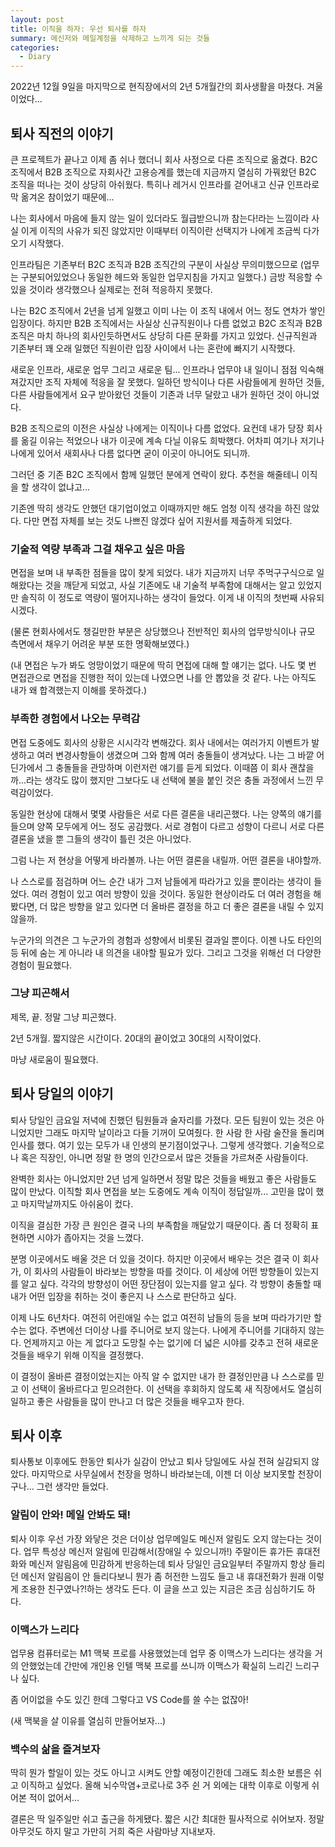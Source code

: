 ```yaml
---
layout: post
title: 이직을 하자: 우선 퇴사를 하자
summary: 메신저와 메일계정을 삭제하고 느끼게 되는 것들
categories:
  - Diary
---
```


2022년 12월 9일을 마지막으로 현직장에서의 2년 5개월간의 회사생활을 마쳤다.
겨울이었다...

## 퇴사 직전의 이야기

큰 프로젝트가 끝나고 이제 좀 쉬나 했더니 회사 사정으로 다른 조직으로 옮겼다.
B2C 조직에서 B2B 조직으로 자회사간 고용승계를 했는데 지금까지 열심히 가꿔왔던
B2C 조직을 떠나는 것이 상당히 아쉬웠다.
특히나 레거시 인프라를 걷어내고 신규 인프라로 막 옮겨온 참이었기 때문에...

나는 회사에서 마음에 들지 않는 일이 있더라도 월급받으니까 참는다!라는 느낌이라
사실 이게 이직의 사유가 되진 않았지만 이때부터 이직이란 선택지가 나에게 조금씩
다가오기 시작했다.

인프라팀은 기존부터 B2C 조직과 B2B 조직간의 구분이 사실상 무의미했으므로
(업무는 구분되어있었으나 동일한 헤드와 동일한 업무지침을 가지고 일했다.)
금방 적응할 수 있을 것이라 생각했으나 실제로는 전혀 적응하지 못했다.

나는 B2C 조직에서 2년을 넘게 일했고 이미 나는 이 조직 내에서 어느 정도
연차가 쌓인 입장이다.
하지만 B2B 조직에서는 사실상 신규직원이나 다름 없었고
B2C 조직과 B2B 조직은 마치 하나의 회사인듯하면서도 상당히 다른 문화를
가지고 있었다.
신규직원과 기존부터 꽤 오래 일했던 직원이란 입장 사이에서 나는 혼란에
빠지기 시작했다.

새로운 인프라, 새로운 업무 그리고 새로운 팀...
인프라나 업무야 내 일이니 점점 익숙해져갔지만 조직 자체에 적응을 잘 못했다.
일하던 방식이나 다른 사람들에게 원하던 것들, 다른 사람들에게서
요구 받아왔던 것들이 기존과 너무 달랐고 내가 원하던 것이 아니었다.

B2B 조직으로의 이전은 사실상 나에게는 이직이나 다름 없었다.
요컨데 내가 당장 회사를 옮길 이유는 적었으나 내가 이곳에 계속 다닐 이유도 희박했다.
어차피 여기나 저기나 나에게 있어서 새회사나 다름 없다면 굳이 이곳이 아니어도 되니까.

그러던 중 기존 B2C 조직에서 함께 일했던 분에게 연락이 왔다.
추천을 해줄테니 이직을 할 생각이 없냐고...

기존엔 딱히 생각도 안했던 대기업이었고 이때까지만 해도 엄청 이직 생각을 하진 않았다.
다만 면접 자체를 보는 것도 나쁘진 않겠다 싶어 지원서를 제출하게 되었다.

### 기술적 역량 부족과 그걸 채우고 싶은 마음

면접을 보며 내 부족한 점들을 많이 찾게 되었다.
내가 지금까지 너무 주먹구구식으로 일해왔다는 것을 깨닫게 되었고,
사실 기존에도 내 기술적 부족함에 대해서는 알고 있었지만 솔직히 이 정도로 역량이
떨어지나하는 생각이 들었다.
이게 내 이직의 첫번째 사유되시겠다.

(물론 현회사에서도 챙길만한 부분은 상당했으나 전반적인 회사의 업무방식이나
규모 측면에서 채우기 어려운 부분 또한 명확해보였다.)

(내 면접은 누가 봐도 엉망이었기 때문에 딱히 면접에 대해 할 얘기는 없다.
나도 몇 번 면접관으로 면접을 진행한 적이 있는데 나였으면 나를 안 뽑았을 것 같다.
나는 아직도 내가 왜 합격했는지 이해를 못하겠다.)

### 부족한 경험에서 나오는 무력감

면접 도중에도 회사의 상황은 시시각각 변해갔다.
회사 내에서는 여러가지 이벤트가 발생하고 여러 변경사항들이 생겼으며 그와 함께
여러 충돌들이 생겨났다. 나는 그 바깥 어딘가에서 그 충돌들을 관망하며 이런저런 얘기를
듣게 되었다.
이때쯤 이 회사 괜찮을까...라는 생각도 많이 했지만 그보다도 내 선택에 불을 붙인 것은
충돌 과정에서 느낀 무력감이었다.

동일한 현상에 대해서 몇몇 사람들은 서로 다른 결론을 내리곤했다.
나는 양쪽의 얘기를 들으며 양쪽 모두에게 어느 정도 공감했다.
서로 경험이 다르고 성향이 다르니 서로 다른 결론을 냈을 뿐 그들의 생각이 틀린 것은
아니었다.

그럼 나는 저 현상을 어떻게 바라볼까.
나는 어떤 결론을 내릴까.
어떤 결론을 내야할까.

나 스스로를 점검하며 어느 순간 내가 그저 남들에게 따라가고 있을 뿐이라는 생각이 들었다.
여러 경험이 있고 여러 방향이 있을 것이다.
동일한 현상이라도 더 여러 경험을 해봤다면, 더 많은 방향을 알고 있다면
더 올바른 결정을 하고 더 좋은 결론을 내릴 수 있지 않을까.

누군가의 의견은 그 누군가의 경험과 성향에서 비롯된 결과일 뿐이다.
이젠 나도 타인의 등 뒤에 숨는 게 아니라 내 의견을 내야할 필요가 있다.
그리고 그것을 위해선 더 다양한 경험이 필요했다.

### 그냥 피곤해서

제목, 끝.
정말 그냥 피곤했다.

2년 5개월.
짧지않은 시간이다. 20대의 끝이었고 30대의 시작이었다.

마냥 새로움이 필요했다.

## 퇴사 당일의 이야기

퇴사 당일인 금요일 저녁에 친했던 팀원들과 술자리를 가졌다.
모든 팀원이 있는 것은 아니었지만 그래도 마지막 날이라고 다들 기꺼이 모여줬다.
한 사람 한 사람 술잔을 돌리며 인사를 했다.
여기 있는 모두가 내 인생의 분기점이었구나. 그렇게 생각했다.
기술적으로나 혹은 직장인, 아니면 정말 한 명의 인간으로서 많은 것들을 가르쳐준 사람들이다.

완벽한 회사는 아니었지만 2년 넘게 일하면서 정말 많은 것들을 배웠고 좋은 사람들도 많이 만났다.
이직할 회사 면접을 보는 도중에도 계속 이직이 정답일까... 고민을 많이 했고 마지막날까지도
아쉬움이 컸다.

이직을 결심한 가장 큰 원인은 결국 나의 부족함을 깨달았기 때문이다.
좀 더 정확히 표현하면 시야가 좁아지는 것을 느꼈다.

분명 이곳에서도 배울 것은 더 있을 것이다.
하지만 이곳에서 배우는 것은 결국 이 회사가, 이 회사의 사람들이 바라보는 방향을 따를 것이다.
이 세상에 어떤 방향들이 있는지를 알고 싶다.
각각의 방향성이 어떤 장단점이 있는지를 알고 싶다.
각 방향이 충돌할 때 내가 어떤 입장을 취하는 것이 좋은지 나 스스로 판단하고 싶다.

이제 나도 6년차다.
여전히 어린애일 수는 없고 여전히 남들의 등을 보며 따라가기만 할 수는 없다.
주변에선 더이상 나를 주니어로 보지 않는다.
나에게 주니어를 기대하지 않는다.
언제까지고 아는 게 없다고 도망칠 수는 없기에 더 넓은 시야를 갖추고
전혀 새로운 것들을 배우기 위해 이직을 결정했다.

이 결정이 올바른 결정이었는지는 아직 알 수 없지만 내가 한 결정인만큼
나 스스로를 믿고 이 선택이 올바르다고 믿으려한다.
이 선택을 후회하지 않도록 새 직장에서도 열심히 일하고 좋은 사람들을 많이 만나고
더 많은 것들을 배우고자 한다.

## 퇴사 이후

퇴사통보 이후에도 한동안 퇴사가 실감이 안났고 퇴사 당일에도 사실 전혀 실감되지 않았다.
마지막으로 사무실에서 천장을 멍하니 바라보는데, 이젠 더 이상 보지못할 천장이구나...
그런 생각만 들었다.

### 알림이 안와! 메일 안봐도 돼!

퇴사 이후 우선 가장 와닿은 것은 더이상 업무메일도 메신저 알림도 오지 않는다는 것이다.
업무 특성상 메신저 알림에 민감해서(장애일 수 있으니까!) 주말이든 휴가든 휴대전화와 메신저 알림음에
민감하게 반응하는데 퇴사 당일인 금요일부터 주말까지 항상 들리던 메신저 알림음이 안 들리다보니
뭔가 좀 허전한 느낌도 들고 내 휴대전화가 원래 이렇게 조용한 친구였나?!하는 생각도 든다.
이 글을 쓰고 있는 지금은 조금 심심하기도 하다.

### 이맥스가 느리다

업무용 컴퓨터로는 M1 맥북 프로를 사용했었는데 업무 중 이맥스가 느리다는 생각을 거의 안했었는데
간만에 개인용 인텔 맥북 프로를 쓰니까 이맥스가 확실히 느리긴 느리구나 싶다.

좀 어이없을 수도 있긴 한데 그렇다고 VS Code를 쓸 수는 없잖아!

(새 맥북을 살 이유를 열심히 만들어보자...)

### 백수의 삶을 즐겨보자

딱히 뭔가 할일이 있는 것도 아니고 시켜도 안할 예정이긴한데 그래도 최소한 보름은 쉬고 이직하고 싶었다.
올해 뇌수막염+코로나로 3주 쉰 거 외에는 대학 이후로 이렇게 쉬어본 적이 없어서...

결론은 딱 일주일만 쉬고 출근을 하게됐다.
짧은 시간 최대한 필사적으로 쉬어보자.
정말 아무것도 하지 말고 가만히 거희 죽은 사람마냥 지내보자.

